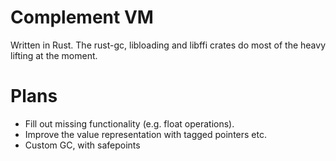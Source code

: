 # Complement VM

Written in Rust. The rust-gc, libloading and libffi crates do most of the heavy
lifting at the moment.

# Plans

* Fill out missing functionality (e.g. float operations).
* Improve the value representation with tagged pointers etc.
* Custom GC, with safepoints
